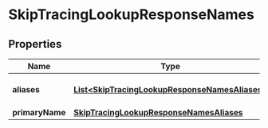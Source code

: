 

# SkipTracingLookupResponseNames


## Properties

Name | Type | Description | Notes
------------ | ------------- | ------------- | -------------
**aliases** | [**List&lt;SkipTracingLookupResponseNamesAliases&gt;**](SkipTracingLookupResponseNamesAliases.md) | A list of the person&#39;s aliases. |  [optional]
**primaryName** | [**SkipTracingLookupResponseNamesAliases**](SkipTracingLookupResponseNamesAliases.md) |  |  [optional]



